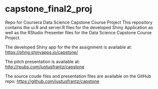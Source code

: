 # capstone_final2_proj
Repo for Coursera Data Science Capstone Course Project
This repository contains the ui.R and server.R files for the developed Shiny Application as well as the RStudio Presenter files for the Data Science Capstone Course Project.

The developed Shiny app for the the assignment is available at: https://phng.shinyapps.io/capstone/

The pitch presentation is available at: http://rpubs.com/justusfrantz/capstone

The source coude files and presentation files are available on the GitHub repo: https://github.com/justusfrantz/capstone
